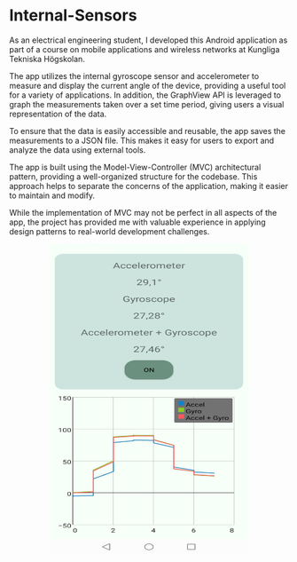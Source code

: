 # Internal-Sensors

As an electrical engineering student, I developed this Android application as part of a course on mobile applications and wireless networks at Kungliga Tekniska Högskolan.

The app utilizes the internal gyroscope sensor and accelerometer to measure and display the current angle of the device, providing a useful tool for a variety of applications. In addition, the GraphView API is leveraged to graph the measurements taken over a set time period, giving users a visual representation of the data.

To ensure that the data is easily accessible and reusable, the app saves the measurements to a JSON file. This makes it easy for users to export and analyze the data using external tools.

The app is built using the Model-View-Controller (MVC) architectural pattern, providing a well-organized structure for the codebase. This approach helps to separate the concerns of the application, making it easier to maintain and modify.

While the implementation of MVC may not be perfect in all aspects of the app, the project has provided me with valuable experience in applying design patterns to real-world development challenges.

<p align="center">
  <img src="Internal_sensors.jpg" alt="Example image" width="360" height="560">
</p>
